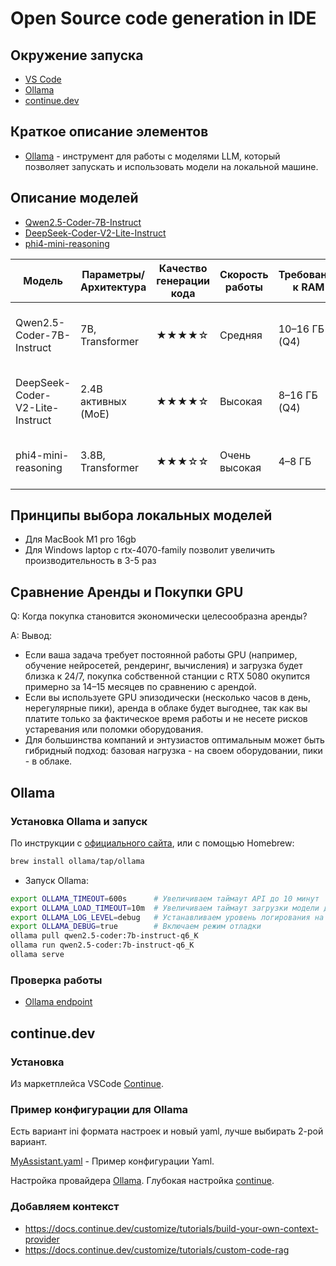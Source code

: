 # Open Source code generation in IDE

## Окружение запуска

- [VS Code](https://code.visualstudio.com/)
- [Ollama](https://ollama.com/)
- [continue.dev](https://continue.dev)

## Краткое описание элементов

- [Ollama](https://ollama.com/) - инструмент для работы с моделями LLM, который позволяет запускать и использовать модели на локальной машине.

## Описание моделей

- [Qwen2.5-Coder-7B-Instruct](https://huggingface.co/Qwen/Qwen2.5-Coder-7B-Instruct)
- [DeepSeek-Coder-V2-Lite-Instruct](https://huggingface.co/deepseek-ai/DeepSeek-Coder-V2-Lite-Instruct)
- [phi4-mini-reasoning](https://huggingface.co/microsoft/Phi-4-mini-reasoning)

| Модель                           | Параметры/Архитектура | Качество генерации кода | Скорость работы | Требования к RAM | Максимальный контекст | Русский язык | Лицензия      | Особенности                                 |
|-----------------------------------|-----------------------|------------------------|-----------------|------------------|----------------------|--------------|---------------|----------------------------------------------|
| Qwen2.5-Coder-7B-Instruct         | 7B, Transformer       | ★★★★☆                 | Средняя         | 10–16 ГБ (Q4)    | 128K                 | Хороший      | Apache 2.0    | Сильная генерация кода, широкий контекст     |
| DeepSeek-Coder-V2-Lite-Instruct   | 2.4B активных (MoE)   | ★★★★☆                 | Высокая         | 8–16 ГБ (Q4)     | 128K                 | Средний      | MIT           | Mixture-of-Experts, очень быстрый, 338 языков|
| phi4-mini-reasoning               | 3.8B, Transformer     | ★★★☆☆                 | Очень высокая   | 4–8 ГБ           | 32K                  | Средний      | MIT           | Компактная, быстрая, хорошо для reasoning    |

## Принципы выбора локальных моделей

- Для MacBook M1 pro 16gb
- Для Windows laptop c rtx-4070-family позволит увеличить производительность в 3-5 раз

## Сравнение Аренды и Покупки GPU

Q: Когда покупка становится экономически целесообразна аренды?

A:  Вывод:

- Если ваша задача требует постоянной работы GPU (например, обучение нейросетей, рендеринг, вычисления) и загрузка будет близка к 24/7, покупка собственной станции с RTX 5080 окупится примерно за 14–15 месяцев по сравнению с арендой.
- Если вы используете GPU эпизодически (несколько часов в день, нерегулярные пики), аренда в облаке будет выгоднее, так как вы платите только за фактическое время работы и не несете рисков устаревания или поломки оборудования.
- Для большинства компаний и энтузиастов оптимальным может быть гибридный подход: базовая нагрузка - на своем оборудовании, пики - в облаке.

## Ollama

### Установка Ollama и запуск

По инструкции с [официального сайта](https://ollama.com/download), или с помощью Homebrew:

```bash
brew install ollama/tap/ollama
```

- Запуск Ollama:

```bash
export OLLAMA_TIMEOUT=600s      # Увеличиваем таймаут API до 10 минут
export OLLAMA_LOAD_TIMEOUT=10m  # Увеличиваем таймаут загрузки модели до 10 минут
export OLLAMA_LOG_LEVEL=debug   # Устанавливаем уровень логирования на debug, если необходимо.
export OLLAMA_DEBUG=true        # Включаем режим отладки
ollama pull qwen2.5-coder:7b-instruct-q6_K
ollama run qwen2.5-coder:7b-instruct-q6_K
ollama serve
```

### Проверка работы

- [Ollama endpoint](http://localhost:11434)

## continue.dev

### Установка

Из маркетплейса VSCode [Continue](https://marketplace.visualstudio.com/items?itemName=Continue.continue).

### Пример конфигурации для Ollama

Есть вариант ini формата настроек и новый yaml, лучше выбирать 2-рой вариант.

[MyAssistant.yaml](../.continue/assistants/MyAssistant.yaml) - Пример конфигурации Yaml.

Настройка провайдера [Ollama](https://docs.continue.dev/customize/model-providers/ollama).
Глубокая настройка [continue](https://docs.continue.dev/customize/deep-dives/autocomplete).

### Добавляем контекст

- <https://docs.continue.dev/customize/tutorials/build-your-own-context-provider>
- <https://docs.continue.dev/customize/tutorials/custom-code-rag>
